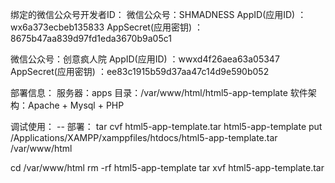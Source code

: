 绑定的微信公众号开发者ID：
微信公众号：SHMADNESS
AppID(应用ID) ：wx6a373ecbeb135833
AppSecret(应用密钥) ：8675b47aa839d97fd1eda3670b9a05c1

微信公众号：创意疯人院
AppID(应用ID) ：wwxd4f26aea63a05347
AppSecret(应用密钥) ：ee83c1915b59d37aa47c14d9e590b052


部署信息：
服务器：apps
目录：/var/www/html/html5-app-template
软件架构：Apache + Mysql + PHP


调试使用：
-- 部署：
tar cvf html5-app-template.tar html5-app-template
put /Applications/XAMPP/xamppfiles/htdocs/html5-app-template.tar /var/www/html

cd /var/www/html
rm -rf html5-app-template
tar xvf html5-app-template.tar

